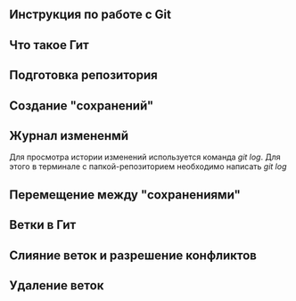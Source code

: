 ## Инструкция по работе с Git

## Что такое Гит

## Подготовка репозитория

## Создание "сохранений"

## Журнал измененмй
Для просмотра истории изменений используется команда *git log*. Для этого в терминале с папкой-репозиторием необходимо написать *git log*

## Перемещение между "сохранениями"




## Ветки в Гит

## Слияние веток и разрешение конфликтов

## Удаление веток